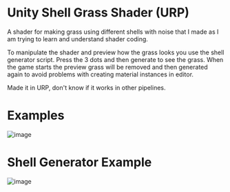# Unity Shell Grass Shader (URP)
A shader for making grass using different shells with noise that I made as I am trying to learn and understand shader coding.

To manipulate the shader and preview how the grass looks you use the shell generator script. Press the 3 dots and then generate to see the grass.
When the game starts the preview grass will be removed and then generated again to avoid problems with creating material instances in editor.

Made it in URP, don't know if it works in other pipelines.

# Examples
![image](https://github.com/liftygd/unity-shell-grass-shader/assets/114353696/5de7978f-5883-41b6-b271-1fc3af41b131)

# Shell Generator Example
![image](https://github.com/liftygd/unity-shell-grass-shader/assets/114353696/92412c39-a4fe-41b3-9c37-63400daa064a)

